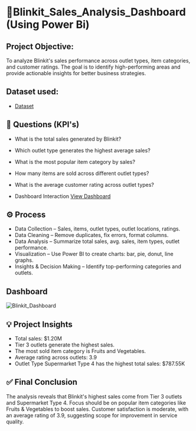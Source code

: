 # 🌟Blinkit_Sales_Analysis_Dashboard (Using Power Bi)

## Project Objective:
To analyze Blinkit's sales performance across outlet types, item categories, and customer ratings. The goal is to identify high-performing areas and provide actionable insights for better business strategies.

## Dataset used: 
- <a href="https://github.com/BussaReddyRevanthKumar/Blinkit_Sales_Analysis_Dashboard/blob/main/blinkit%20power%20bi.pbix">Dataset</a>

## 🔎 Questions (KPI's)
- What is the total sales generated by Blinkit?
- Which outlet type generates the highest average sales?
- What is the most popular item category by sales?
- How many items are sold across different outlet types?
- What is the average customer rating across outlet types?

- Dashboard Interaction <a href="https://github.com/BussaReddyRevanthKumar/Blinkit_Sales_Analysis_Dashboard/blob/main/Blinkit_Dashboard.jpg">View Dashboard</a>

## ⚙️ Process
- Data Collection – Sales, items, outlet types, outlet locations, ratings.
- Data Cleaning – Remove duplicates, fix errors, format columns.
- Data Analysis – Summarize total sales, avg. sales, item types, outlet performance.
- Visualization – Use Power BI to create charts: bar, pie, donut, line graphs.
- Insights & Decision Making – Identify top-performing categories and outlets.

## Dashboard
![Blinkit_Dashboard](https://github.com/user-attachments/assets/09679cb1-0186-480a-9146-62bda4ff1a19)

## 💡 Project Insights
- Total sales: $1.20M
- Tier 3 outlets generate the highest sales.
- The most sold item category is Fruits and Vegetables.
- Average rating across outlets: 3.9
- Outlet Type Supermarket Type 4 has the highest total sales: $787.55K

## ✅ Final Conclusion
The analysis reveals that Blinkit's highest sales come from Tier 3 outlets and Supermarket Type 4. Focus should be on popular item categories like Fruits & Vegetables to boost sales. Customer satisfaction is moderate, with an average rating of 3.9, suggesting scope for improvement in service quality.


